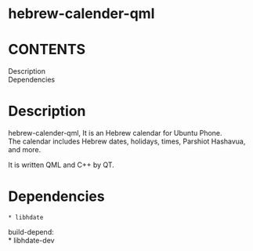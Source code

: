 hebrew-calender-qml
===================

CONTENTS
========
Description  
Dependencies

Description
==============
hebrew-calender-qml, It is an Hebrew calendar for Ubuntu Phone.  
The calendar includes Hebrew dates, holidays, times, Parshiot Hashavua, and more.

It is written QML and C++ by QT.

Dependencies
===============
	* libhdate  
build-depend:  
	* libhdate-dev
